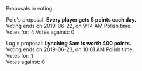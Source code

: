 Proposals in voting:

Pole's proposal: **Every player gets 5 points each day.**  
Voting ends on 2019-06-22, on 9:14 AM Polish time.  
Votes for: 4
Votes against: 0

Log's proposal: **Lynching Sam is worth 400 points.**  
Voting ends on 2019-06-23, on 10:01 AM Polish time.  
Votes for: 1  
Votes against: 0
